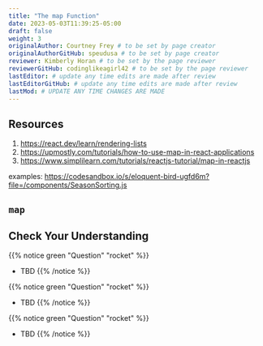 ```yaml
---
title: "The map Function"
date: 2023-05-03T11:39:25-05:00
draft: false
weight: 3
originalAuthor: Courtney Frey # to be set by page creator
originalAuthorGitHub: speudusa # to be set by page creator
reviewer: Kimberly Horan # to be set by the page reviewer
reviewerGitHub: codinglikeagirl42 # to be set by the page reviewer
lastEditor: # update any time edits are made after review
lastEditorGitHub: # update any time edits are made after review
lastMod: # UPDATE ANY TIME CHANGES ARE MADE
---
```

## Resources
1. https://react.dev/learn/rendering-lists
1. https://upmostly.com/tutorials/how-to-use-map-in-react-applications
1. https://www.simplilearn.com/tutorials/reactjs-tutorial/map-in-reactjs

examples: https://codesandbox.io/s/eloquent-bird-ugfd6m?file=/components/SeasonSorting.js


## `map`




## Check Your Understanding

{{% notice green  "Question" "rocket" %}} 
- TBD
{{% /notice %}}

{{% notice green  "Question" "rocket" %}} 
- TBD
{{% /notice %}}

{{% notice green  "Question" "rocket" %}} 
- TBD
{{% /notice %}}